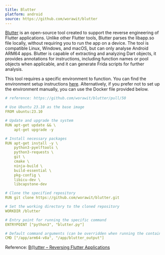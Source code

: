```yaml
---
title: Blutter
platform: android
source: https://github.com/worawit/blutter
---
```


[Blutter](https://github.com/worawit/blutter) is an open-source tool created to support the reverse engineering of Flutter applications. Unlike other Flutter tools, Blutter parses the libapp.so file locally, without requiring you to run the app on a device. The tool is compatible Linux, Windows, and macOS, but can only analyse Android ARM64 apps. Blutter is capable of extracting and analyzing Dart objects, it provides annotations for instructions, including function names or pool objects when applicable, and it can generate Frida scripts for further analysis.

This tool requires a specific environment to function. You can find the environment setup instructions [here](https://github.com/worawit/blutter?tab=readme-ov-file#environment-setup). Alternatively, if you prefer not to set up the environment manually, you can use the Docker file provided below.

```yml
# reference: https://github.com/worawit/blutter/pull/50

# Use Ubuntu 23.10 as the base image
FROM ubuntu:23.10

# Update and upgrade the system
RUN apt-get update && \
    apt-get upgrade -y

# Install necessary packages
RUN apt-get install -y \
    python3-pyelftools \
    python3-requests \
    git \
    cmake \
    ninja-build \
    build-essential \
    pkg-config \
    libicu-dev \
    libcapstone-dev

# Clone the specified repository
RUN git clone https://github.com/worawit/blutter.git

# Set the working directory to the cloned repository
WORKDIR /blutter

# Entry point for running the specific command
ENTRYPOINT ["python3", "blutter.py"]

# Default command arguments (can be overridden when running the container)
CMD ["/app/arm64-v8a", "/app/blutter_output"]
```

Reference:
[B(l)utter – Reversing Flutter Applications](https://www.youtube.com/watch?v=EU3KOzNkCdI)
